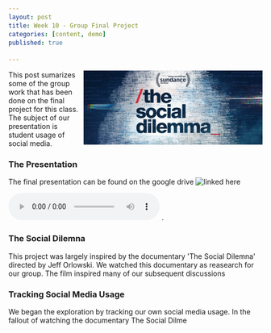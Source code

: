 ```yaml
---
layout: post
title: Week 10 - Group Final Project
categories: [content, demo]
published: true

---
```

<img src="/assets/image/sco.png" align="right" width="355px"/>
This post sumarizes some of the group work that has been done on the final project for this class. The subject of our presentation is student usage of social media. 

### The Presentation

The final presentation can be found on the google drive ![linked here](
)

<audio controls="controls" src="/assets/image/podcast.mp3">
    Your browser does not support the HTML5 Audio element.
</audio>
.

### The Social Dilemna

This project was largely inspired by the documentary 'The Social Dilemna' directed by Jeff Orlowski. We watched this documentary as reasearch for our group. The film inspired many of our subsequent discussions

### Tracking Social Media Usage

We began the exploration by tracking our own social media usage. In the fallout of watching the documentary The Social Dilme
